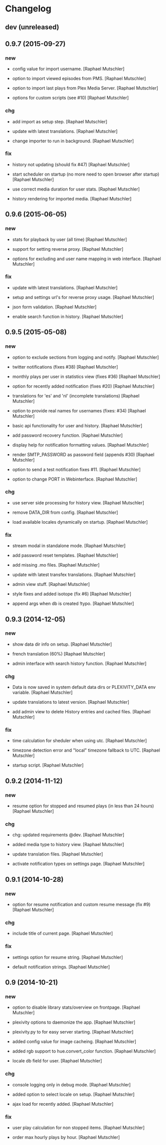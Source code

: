 # Changelog

## dev (unreleased)


## 0.9.7 (2015-09-27)

### new

* config value for import username. [Raphael Mutschler]

* option to import viewed episodes from PMS. [Raphael Mutschler]

* option to import last plays from Plex Media Server. [Raphael Mutschler]

* options for custom scripts (see #10) [Raphael Mutschler]

### chg

* add import as setup step. [Raphael Mutschler]

* update with latest translations. [Raphael Mutschler]

* change importer to run in background. [Raphael Mutschler]

### fix

* history not updating (should fix #47) [Raphael Mutschler]

* start scheduler on startup (no more need to open browser after startup) [Raphael Mutschler]

* use correct media duration for user stats. [Raphael Mutschler]

* history rendering for imported media. [Raphael Mutschler]


## 0.9.6 (2015-06-05)

### new

* stats for playback by user (all time) [Raphael Mutschler]

* support for setting reverse proxy. [Raphael Mutschler]

* options for excluding and user name mapping in web interface. [Raphael Mutschler]

### fix

* update with latest translations. [Raphael Mutschler]

* setup and settings url's for reverse proxy usage. [Raphael Mutschler]

* json form validation. [Raphael Mutschler]

* enable search function in history. [Raphael Mutschler]


## 0.9.5 (2015-05-08)

### new

* option to exclude sections from logging and notify. [Raphael Mutschler]

* twitter notifications (fixes #38) [Raphael Mutschler]

* monthly plays per user in statistics view (fixes #36) [Raphael Mutschler]

* option for recently added notification (fixes #20) [Raphael Mutschler]

* translations for 'es' and 'nl' (incomplete translations) [Raphael Mutschler]

* option to provide real names for usernames (fixes: #34) [Raphael Mutschler]

* basic api functionality for user and history. [Raphael Mutschler]

* add password recovery function. [Raphael Mutschler]

* display help for notification formatting values. [Raphael Mutschler]

* render SMTP_PASSWORD as password field (appends #30) [Raphael Mutschler]

* option to send a test notification fixes #11. [Raphael Mutschler]

* option to change PORT in Webinterface. [Raphael Mutschler]

### chg

* use server side processing for history view. [Raphael Mutschler]

* remove DATA_DIR from config. [Raphael Mutschler]

* load available locales dynamically on startup. [Raphael Mutschler]

### fix

* stream modal in standalone mode. [Raphael Mutschler]

* add password reset templates. [Raphael Mutschler]

* add missing .mo files. [Raphael Mutschler]

* update with latest transfex translations. [Raphael Mutschler]

* admin view stuff. [Raphael Mutschler]

* style fixes and added isotope (fix #6) [Raphael Mutschler]

* append args when db is created !typo. [Raphael Mutschler]


## 0.9.3 (2014-12-05)

### new

* show data dir info on setup. [Raphael Mutschler]

* french translation (60%) [Raphael Mutschler]

* admin interface with search history function. [Raphael Mutschler]

### chg

* Data is now saved in system default data dirs or PLEXIVITY_DATA env variable. [Raphael Mutschler]

* update translations to latest version. [Raphael Mutschler]

* add admin view to delete History entries and cached files. [Raphael Mutschler]

### fix

* time calculation for sheduler when using utc. [Raphael Mutschler]

* timezone detection error and &quot;local&quot; timezone fallback to UTC. [Raphael Mutschler]

* startup script. [Raphael Mutschler]


## 0.9.2 (2014-11-12)

### new

* resume option for stopped and resumed plays (in less than 24 hours) [Raphael Mutschler]

### chg

* chg: updated requirements @dev. [Raphael Mutschler]

* added media type to history view. [Raphael Mutschler]

* update translation files. [Raphael Mutschler]

* activate notification types on settings page. [Raphael Mutschler]


## 0.9.1 (2014-10-28)

### new

* option for resume notification and custom resume message (fix #9) [Raphael Mutschler]

### chg

* include title of current page. [Raphael Mutschler]

### fix

* settings option for resume string. [Raphael Mutschler]

* default notification strings. [Raphael Mutschler]


## 0.9 (2014-10-21)

### new

* option to disable library stats/overview on frontpage. [Raphael Mutschler]

* plexivity options to daemonize the app. [Raphael Mutschler]

* plexivity.py to for easy server starting. [Raphael Mutschler]

* added config value for image cacheing. [Raphael Mutschler]

* added rgb support to hue.convert_color function. [Raphael Mutschler]

* locale db field for user. [Raphael Mutschler]

### chg

* console logging only in debug mode. [Raphael Mutschler]

* added option to select locale on setup. [Raphael Mutschler]

* ajax load for recently added. [Raphael Mutschler]

### fix

* user play calculation for non stopped items. [Raphael Mutschler]

* order max hourly plays by hour. [Raphael Mutschler]


